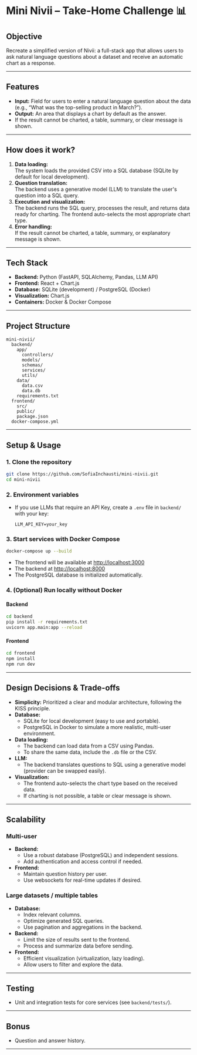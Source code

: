 # Mini Nivii – Take-Home Challenge 📊

## Objective

Recreate a simplified version of Nivii: a full-stack app that allows users to ask natural language questions about a dataset and receive an automatic chart as a response.

---

## Features

- **Input:** Field for users to enter a natural language question about the data (e.g., “What was the top-selling product in March?”).
- **Output:** An area that displays a chart by default as the answer.
- If the result cannot be charted, a table, summary, or clear message is shown.

---

## How does it work?

1. **Data loading:**  
   The system loads the provided CSV into a SQL database (SQLite by default for local development).
2. **Question translation:**  
   The backend uses a generative model (LLM) to translate the user's question into a SQL query.
3. **Execution and visualization:**  
   The backend runs the SQL query, processes the result, and returns data ready for charting. The frontend auto-selects the most appropriate chart type.
4. **Error handling:**  
   If the result cannot be charted, a table, summary, or explanatory message is shown.

---

## Tech Stack

- **Backend:** Python (FastAPI, SQLAlchemy, Pandas, LLM API)
- **Frontend:** React + Chart.js
- **Database:** SQLite (development) / PostgreSQL (Docker)
- **Visualization:** Chart.js
- **Containers:** Docker & Docker Compose

---

## Project Structure

```text
mini-nivii/
  backend/
    app/
      controllers/
      models/
      schemas/
      services/
      utils/
    data/
      data.csv
      data.db
    requirements.txt
  frontend/
    src/
    public/
    package.json
  docker-compose.yml
```

---

## Setup & Usage

### 1. Clone the repository

```bash
git clone https://github.com/SofiaInchausti/mini-nivii.git
cd mini-nivii
```

### 2. Environment variables

- If you use LLMs that require an API Key, create a `.env` file in `backend/` with your key:
  ```
  LLM_API_KEY=your_key
  ```

### 3. Start services with Docker Compose

```bash
docker-compose up --build
```

- The frontend will be available at [http://localhost:3000](http://localhost:3000)
- The backend at [http://localhost:8000](http://localhost:8000)
- The PostgreSQL database is initialized automatically.

### 4. (Optional) Run locally without Docker

#### Backend

```bash
cd backend
pip install -r requirements.txt
uvicorn app.main:app --reload
```

#### Frontend

```bash
cd frontend
npm install
npm run dev
```

---

## Design Decisions & Trade-offs

- **Simplicity:** Prioritized a clear and modular architecture, following the KISS principle.
- **Database:**  
  - SQLite for local development (easy to use and portable).
  - PostgreSQL in Docker to simulate a more realistic, multi-user environment.
- **Data loading:**  
  - The backend can load data from a CSV using Pandas.
  - To share the same data, include the `.db` file or the CSV.
- **LLM:**  
  - The backend translates questions to SQL using a generative model (provider can be swapped easily).
- **Visualization:**  
  - The frontend auto-selects the chart type based on the received data.
  - If charting is not possible, a table or clear message is shown.

---

## Scalability

### Multi-user

- **Backend:**  
  - Use a robust database (PostgreSQL) and independent sessions.
  - Add authentication and access control if needed.
- **Frontend:**  
  - Maintain question history per user.
  - Use websockets for real-time updates if desired.

### Large datasets / multiple tables

- **Database:**  
  - Index relevant columns.
  - Optimize generated SQL queries.
  - Use pagination and aggregations in the backend.
- **Backend:**  
  - Limit the size of results sent to the frontend.
  - Process and summarize data before sending.
- **Frontend:**  
  - Efficient visualization (virtualization, lazy loading).
  - Allow users to filter and explore the data.

---

## Testing

- Unit and integration tests for core services (see `backend/tests/`).

---

## Bonus
  - Question and answer history.
---






